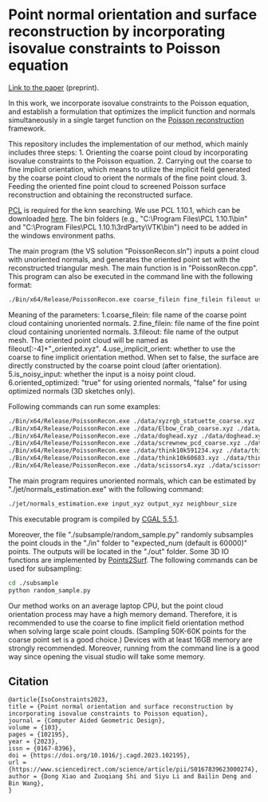 # Point normal orientation and surface reconstruction by incorporating isovalue constraints to Poisson equation

[Link to the paper](https://arxiv.org/pdf/2209.15619.pdf) (preprint).

In this work, we incorporate isovalue constraints to the Poisson equation, and establish a formulation that optimizes the implicit function and normals simultaneously in a single target function on the [Poisson reconstruction](https://github.com/mkazhdan/PoissonRecon) framework.

This repository includes the implementation of our method, which mainly includes three steps: 1. Orienting the coarse point cloud by incorporating isovalue constraints to the Poisson equation. 2. Carrying out the coarse to fine implicit orientation, which means to utilize the implicit field generated by the
coarse point cloud to orient the normals of the fine point cloud. 3. Feeding the oriented fine point cloud to screened Poisson surface reconstruction and obtaining the reconstructed surface.

[PCL](https://github.com/PointCloudLibrary/pcl) is required for the knn searching. We use PCL 1.10.1, which can be downloaded [here](https://github.com/PointCloudLibrary/pcl/releases). The bin folders (e.g., "C:\Program Files\PCL 1.10.1\bin" and "C:\Program Files\PCL 1.10.1\3rdParty\VTK\bin") need to be added in the windows environment paths.


The main program (the VS solution "PoissonRecon.sln") inputs a point cloud with unoriented normals, and generates the oriented point set with the reconstructed triangular mesh. The main function is in "PoissonRecon.cpp".
This program can also be executed in the command line with the following format:
``` bash
./Bin/x64/Release/PoissonRecon.exe coarse_filein fine_filein fileout use_implicit_orient is_noisy_input oriented_optimized
```

Meaning of the parameters:
1.coarse_filein: file name of the coarse point cloud containing unoriented normals. 2.fine_filein: file name of the fine point cloud containing unoriented normals.
3.fileout: file name of the output mesh. The oriented point cloud will be named as fileout[:-4]+"_oriented.xyz". 4.use_implicit_orient: whether to use the coarse to fine implicit orientation method. When set to false, the surface are directly constructed 
by the coarse point cloud (after orientation). 5.is_noisy_input: whether the input is a noisy point cloud. 6.oriented_optimized: "true" for using oriented normals, "false" for using optimized normals (3D sketches only).

Following commands can run some examples:
``` bash
./Bin/x64/Release/PoissonRecon.exe ./data/xyzrgb_statuette_coarse.xyz ./data/xyzrgb_statuette_fine.xyz ./results/xyzrgb_statuette.ply true false true
./Bin/x64/Release/PoissonRecon.exe ./data/Elbow_Crab_coarse.xyz ./data/Elbow_Crab_fine.xyz ./results/Elbow_Crab.ply true false true
./Bin/x64/Release/PoissonRecon.exe ./data/doghead.xyz ./data/doghead.xyz ./results/doghead.ply false false false
./Bin/x64/Release/PoissonRecon.exe ./data/screwnew_pcd_coarse.xyz ./data/screwnew_pcd_fine.xyz ./results/screwnew_pcd.ply true true true
./Bin/x64/Release/PoissonRecon.exe ./data/think10k591234.xyz ./data/think10k591234.xyz ./results/think10k591234.ply false true true
./Bin/x64/Release/PoissonRecon.exe ./data/think10k60683.xyz ./data/think10k60683.xyz ./results/think10k60683.ply false true true
./Bin/x64/Release/PoissonRecon.exe ./data/scissors4.xyz ./data/scissors4.xyz ./results/scissors4.ply false true true
```

The main program requires unoriented normals, which can be estimated by "./jet/normals_estimation.exe" with the following command:
``` bash
./jet/normals_estimation.exe input_xyz output_xyz neighbour_size 
``` 
This executable program is compiled by [CGAL 5.5.1](https://github.com/CGAL/cgal).

Moreover, the file "./subsample/random_sample.py" randomly subsamples the point clouds in the "./in" folder to "expected_num (default is 60000)" points. The outputs will be located in the "./out" folder. Some 3D IO functions are implemented by [Points2Surf](https://github.com/ErlerPhilipp/points2surf). The following commands can be used for subsampling:
``` bash
cd ./subsample
python random_sample.py 
```

Our method works on an average laptop CPU, but the point cloud orientation process may have a high memory demand. Therefore, it is recommended to use the coarse to fine implicit field orientation method when solving large scale point clouds. 
(Sampling 50K-60K points for the coarse point set is a good choice.) Devices with at least 16GB memory are strongly recommended. Moreover, running from the command line is a good way since opening the visual studio will take some memory.


## Citation
```
@article{IsoConstraints2023,
title = {Point normal orientation and surface reconstruction by incorporating isovalue constraints to Poisson equation},
journal = {Computer Aided Geometric Design},
volume = {103},
pages = {102195},
year = {2023},
issn = {0167-8396},
doi = {https://doi.org/10.1016/j.cagd.2023.102195},
url = {https://www.sciencedirect.com/science/article/pii/S0167839623000274},
author = {Dong Xiao and Zuoqiang Shi and Siyu Li and Bailin Deng and Bin Wang},
}
```

